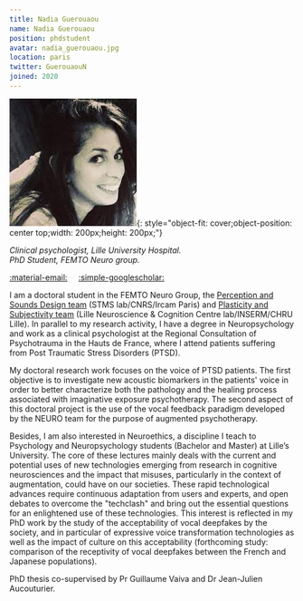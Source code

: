 ```yaml
---
title: Nadia Guerouaou
name: Nadia Guerouaou
position: phdstudent
avatar: nadia_guerouaou.jpg
location: paris
twitter: GuerouaouN
joined: 2020
---
```


![img](../images/people/nadia_guerouaou.jpg){: style="object-fit: cover;object-position: center top;width: 200px;height: 200px;"}

_Clinical psychologist, Lille University Hospital._<br>
_PhD Student, FEMTO Neuro group._<br>

<a href="mailto:nadia.guerouaou@chru-lille.fr">:material-email:</a>&nbsp;&nbsp;&nbsp;&nbsp;
<a href="https://scholar.google.com/citations?user=uFIXgbkAAAAJ">:simple-googlescholar:</a>&nbsp;&nbsp;&nbsp;&nbsp;


I am a doctoral student in the FEMTO Neuro Group, the [Perception and Sounds Design team](https://www.ircam.fr/recherche/equipes-recherche/pds/) (STMS lab/CNRS/Ircam Paris) and [Plasticity and Subjectivity team](http://lilncog.eu/equipe-psy/) (Lille Neuroscience & Cognition Centre lab/INSERM/CHRU Lille). In parallel to my research activity, I have a degree in Neuropsychology and work as a clinical psychologist at the Regional Consultation of Psychotrauma in the Hauts de France, where I attend patients suffering from Post Traumatic Stress Disorders (PTSD).

My doctoral research work focuses on the voice of PTSD patients. The first objective is to investigate new acoustic biomarkers in the patients' voice in order to better characterize both the pathology and the healing process associated with imaginative exposure psychotherapy. The second aspect of this doctoral project is the use of the vocal feedback paradigm developed by the NEURO team for the purpose of augmented psychotherapy. 

Besides, I am also interested in Neuroethics, a discipline I teach to Psychology and Neuropsychology students (Bachelor and Master) at Lille’s University. The core of these lectures mainly deals with the current and potential uses of new technologies emerging from research in cognitive neurosciences and the impact that misuses, particularly in the context of augmentation, could have on our societies. These rapid technological advances require continuous adaptation from users and experts, and open debates to overcome the "techclash" and bring out the essential questions for an enlightened use of these technologies. This interest is reflected in my PhD work by the study of the acceptability of vocal deepfakes by the society, and in particular of expressive voice transformation technologies as well as the impact of culture on this acceptability (forthcoming study: comparison of the receptivity of vocal deepfakes between the French and Japanese populations).

PhD thesis co-supervised by Pr Guillaume Vaiva and Dr Jean-Julien Aucouturier. <br> 


